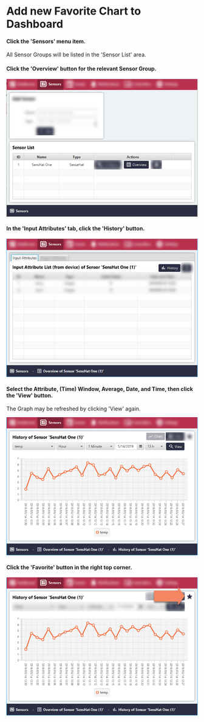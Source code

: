 # Add new Favorite Chart to Dashboard

#### Click the 'Sensors' menu item.
All Sensor Groups will be listed in the 'Sensor List' area.

#### Click the 'Overview' button for the relevant Sensor Group.

![Screenshot](../images/add-favorite-chart-input-sensor-attributes-1.png)

#### In the 'Input Attributes' tab, click the 'History' button.

![Screenshot](../images/add-favorite-chart-input-sensor-attributes-2.png)

#### Select the Attribute, (Time) Window, Average, Date, and Time, then click the 'View' button.
The Graph may be refreshed by clicking 'View' again.

![Screenshot](../images/add-favorite-chart-input-sensor-attributes-3.png)

#### Click the 'Favorite' button in the right top corner.

![Screenshot](../images/add-favorite-chart-input-sensor-attributes-4.png)
